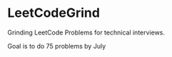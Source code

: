 # LeetCodeGrind
Grinding LeetCode Problems for technical interviews.

Goal is to do 75 problems by July